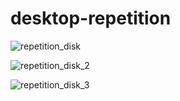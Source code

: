 # desktop-repetition

![repetition_disk](https://user-images.githubusercontent.com/51676019/202615129-51e4a2a6-55de-4c26-8e1e-c6cb84d47ccc.jpg)

![repetition_disk_2](https://user-images.githubusercontent.com/51676019/202615157-ae41e168-1289-4c3e-b154-49cbcbed8b61.jpg)

![repetition_disk_3](https://user-images.githubusercontent.com/51676019/202615182-f3442cb5-3564-42a7-9beb-1daea99adf4e.jpg)
